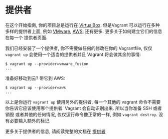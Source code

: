 提供者
================

在这个开始指南, 你的项目总是运行在 [VirtualBox](http://www.virtualbox.org/). 但是Vagrant 可以运行在多种多样的提供者上面, 例如 [VMware](https://docs.vagrantup.com/v2/vmware/), [AWS](http://github.com/mitchellh/vagrant-aws), 还有更多. 更多关于如何建立它们的信息在每一个 提供者页面.

我们已经安装了一个提供者, 你不需要做任何的修改在你的 Vagrantfile, 仅仅 `vagrant up` 会使用一个适当的提供者并且 Vagrant 将会做其余的事情:

```
$ vagrant up --provider=vmware_fusion
...
```

准备好移动到云? 带它到 AWS:

```
$ vagrant up --provider=aws
...
```

以上是你运行 `vagrant up` 使用另外的提供者, 每一个其他的 vagrant 命令不需要你告诉它应该使用哪个提供者. Vagrant 会自动识别出来. 
所以当你准备 SSH 或者 销毁 或者其他的任何情况, 仅仅运行命令像正常的一样, 例如 `vagrant destroy`. 没有必要输入额外的标记.

更多关于提供者的信息, 请阅读完整的文档在 [提供者](providers-overview.md)
